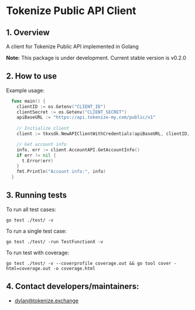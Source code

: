 # Tokenize Public API Client

## 1. Overview
A client for Tokenize Public API implemented in Golang

**Note:** This package is under development. Current stable version is v0.2.0

## 2. How to use

Example usage:
```go
  func main() {
    clientID := os.Getenv("CLIENT_ID")
    clientSecret := os.Getenv("CLIENT_SECRET")
    apiBaseURL := "https://api.tokenize-my.com/public/v1"
    
    // Initialize client
    client := tkxsdk.NewAPIClientWithCredentials(apiBaseURL, clientID, clientSecret)

    // Get account info
    info, err := client.AccountAPI.GetAccountInfo()
    if err != nil {
      t.Error(err)
    }
    fmt.Println("Account info:", info)
  }
```

## 3. Running tests
To run all test cases:
```
go test ./test/ -v
```

To run a single test case:
```
go test ./test/ -run TestFunctionX -v
```

To run test with coverage:
```
go test ./test/ -v --coverprofile coverage.out && go tool cover -html=coverage.out -o coverage.html
```

## 4. Contact developers/maintainers: 
- dylan@tokenize.exchange